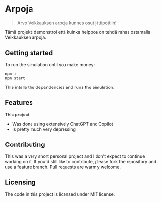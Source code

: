 # Arpoja
> Arvo Veikkauksen arpoja kunnes osut jättipottiin!

Tämä projekti demonstroi että kuinka helppoa on tehdä rahaa ostamalla
Veikkauksen arpoja.

## Getting started

To run the simulation until you make money:

```shell
npm i
npm start
```

This intalls the dependencies and runs the simulation.

## Features

This project
* Was done using extensively ChatGPT and Copilot
* Is pretty much very depressing

## Contributing

This was a very short personal project and I don't expect to continue working on
it. If you'd still like to contribute, please fork the repository and use a
feature branch. Pull requests are warmly welcome.

## Licensing

The code in this project is licensed under MIT license.
